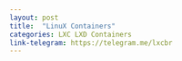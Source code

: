 ```yaml
---
layout: post
title:  "LinuX Containers"
categories: LXC LXD Containers
link-telegram: https://telegram.me/lxcbr
---
```


